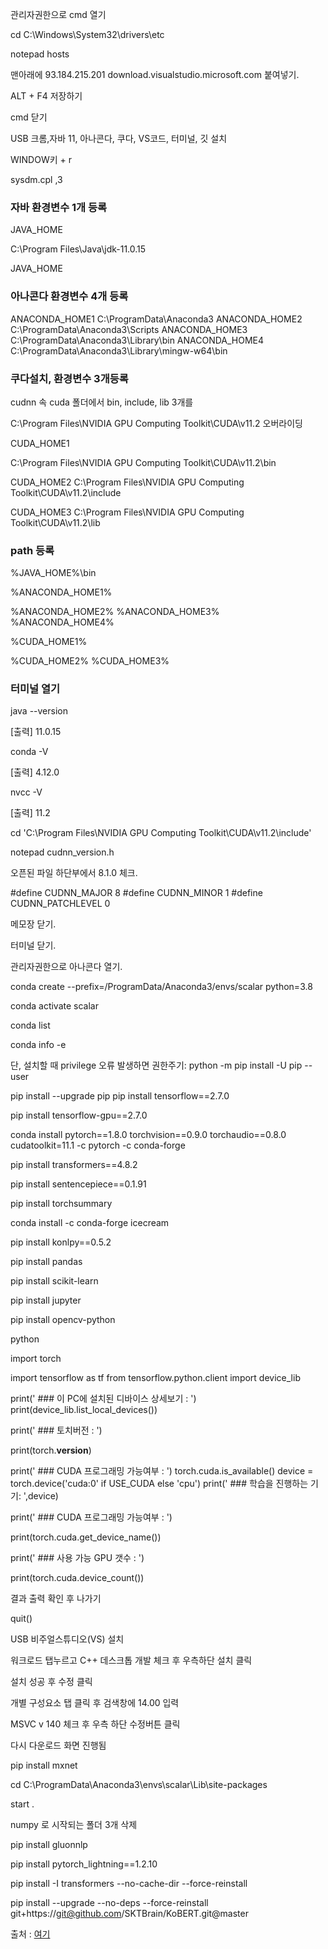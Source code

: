관리자권한으로 cmd 열기


cd C:\Windows\System32\drivers\etc

notepad hosts

맨아래에 93.184.215.201 download.visualstudio.microsoft.com 붙여넣기.

ALT + F4  저장하기

cmd 닫기

USB 크롬,자바 11, 아나콘다, 쿠다, VS코드,  터미널, 깃 설치

WINDOW키 + r

sysdm.cpl ,3

### 자바 환경변수 1개 등록

JAVA_HOME

C:\Program Files\Java\jdk-11.0.15

JAVA_HOME

### 아나콘다 환경변수 4개 등록

ANACONDA_HOME1
C:\ProgramData\Anaconda3
ANACONDA_HOME2
C:\ProgramData\Anaconda3\Scripts
ANACONDA_HOME3
C:\ProgramData\Anaconda3\Library\bin
ANACONDA_HOME4
C:\ProgramData\Anaconda3\Library\mingw-w64\bin

### 쿠다설치, 환경변수 3개등록

cudnn 속 cuda 폴더에서 bin, include, lib 3개를 

C:\Program Files\NVIDIA GPU Computing Toolkit\CUDA\v11.2 오버라이딩 

CUDA_HOME1

C:\Program Files\NVIDIA GPU Computing Toolkit\CUDA\v11.2\bin

CUDA_HOME2
C:\Program Files\NVIDIA GPU Computing Toolkit\CUDA\v11.2\include

CUDA_HOME3
C:\Program Files\NVIDIA GPU Computing Toolkit\CUDA\v11.2\lib

### path 등록

%JAVA_HOME%\bin

%ANACONDA_HOME1%


%ANACONDA_HOME2%
%ANACONDA_HOME3%
%ANACONDA_HOME4%

%CUDA_HOME1%


%CUDA_HOME2%
%CUDA_HOME3%

### 터미널 열기

java --version 

[출력] 11.0.15

conda -V

[출력] 4.12.0

nvcc -V 

[출력] 11.2

 

cd 'C:\Program Files\NVIDIA GPU Computing Toolkit\CUDA\v11.2\include'

notepad cudnn_version.h

오픈된 파일 하단부에서 8.1.0 체크.

#define CUDNN_MAJOR 8
#define CUDNN_MINOR 1
#define CUDNN_PATCHLEVEL 0

메모장 닫기.

터미널 닫기.

관리자권한으로 아나콘다 열기.

conda create --prefix=/ProgramData/Anaconda3/envs/scalar python=3.8

conda activate scalar

conda list

conda info -e 

 

단, 설치할 때  privilege 오류 발생하면 권한주기:  python -m pip install -U pip --user

pip install --upgrade pip
pip install tensorflow==2.7.0

pip install tensorflow-gpu==2.7.0

conda install pytorch==1.8.0 torchvision==0.9.0 torchaudio==0.8.0 cudatoolkit=11.1 -c pytorch -c conda-forge

pip install transformers==4.8.2

pip install sentencepiece==0.1.91

pip install torchsummary

conda install -c conda-forge icecream

pip install konlpy==0.5.2

pip install pandas

pip install scikit-learn

pip install jupyter

pip install opencv-python

 

python

import torch

import tensorflow as tf
from tensorflow.python.client import device_lib

print(' ### 이 PC에 설치된 디바이스 상세보기 : ')
print(device_lib.list_local_devices())

print(' ### 토치버전 :  ')

print(torch.__version__)

print(' ### CUDA 프로그래밍 가능여부 :  ')
torch.cuda.is_available()
device = torch.device('cuda:0' if USE_CUDA else 'cpu')
print(' ### 학습을 진행하는 기기: ',device)

print(' ### CUDA 프로그래밍 가능여부 :  ')

print(torch.cuda.get_device_name())

print(' ### 사용 가능 GPU 갯수 :  ')

print(torch.cuda.device_count())

결과 출력 확인 후 나가기

quit() 

USB 비주얼스튜디오(VS) 설치

워크로드 탭누르고 C++ 데스크톱 개발 체크 후 우측하단 설치 클릭

설치 성공 후 수정 클릭

개별 구성요소 탭 클릭 후 검색창에 14.00 입력

MSVC v 140 체크 후 우측 하단 수정버튼 클릭

다시 다운로드 화면 진행됨

 

pip install mxnet

cd C:\ProgramData\Anaconda3\envs\scalar\Lib\site-packages

start .

numpy 로 시작되는 폴더 3개 삭제

pip install gluonnlp

pip install pytorch_lightning==1.2.10

pip install -I transformers --no-cache-dir --force-reinstall

pip install --upgrade --no-deps --force-reinstall git+https://git@github.com/SKTBrain/KoBERT.git@master

출처 : <a href="https://parksrazor.tistory.com/787"> 여기</a>